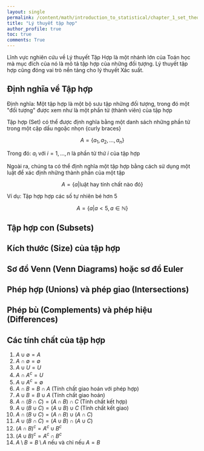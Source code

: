 ```yaml
---
layout: single
permalink: /content/math/introduction_to_statistical/chapter_1_set_theory
title: "Lý thuyết tập hợp"
author_profile: true
toc: true
comments: True
---
```


Lĩnh vực nghiên cứu về Lý thuyết Tập Hợp là một nhánh lớn của Toán học mà mục đích của nó là mô tả tập hợp của những đối tượng. Lý thuyết tập hợp cũng đóng vai trò nền tảng cho lý thuyết Xác suất.

## Định nghĩa về Tập hợp

Định nghĩa: Một tập hợp là một bộ sưu tập những đối tượng, trong đó một "đối tượng" được xem như là một phần tử (thành viên) của tập hợp

Tập hợp (Set) có thể được định nghĩa bằng một danh sách những phần tử trong một cặp dấu ngoặc nhọn {curly braces}

$$
A = \{a_1, a_2, ..., a_n\}
$$

Trong đó: $a_i$ với $i = 1, ..., n$ là phần tử thứ $i$ của tập hợp

Ngoài ra, chúng ta có thể định nghĩa một tập hợp bằng cách sử dụng một luật để xác định những thành phần của một tập

$$
A = \{a | \text{luật hay tính chất nào đó}\}
$$

Ví dụ: Tập hợp hợp các số tự nhiên bé hơn 5

$$
A = \{a | a < 5, a \in \mathbb{N}\}
$$

## Tập hợp con (Subsets)

## Kích thước (Size) của tập hợp

## Sơ đồ Venn (Venn Diagrams) hoặc sơ đồ Euler

## Phép hợp (Unions) và phép giao (Intersections)

## Phép bù (Complements) và phép hiệu (Differences)

## Các tính chất của tập hợp

1. $A \cup \emptyset = A$
2. $A \cap \emptyset = \emptyset$
3. $A \cup U = U$
4. $A \cap A^c = U$
5. $A \cup A^c = \emptyset$
6. $A \cap B = B \cap A$ (Tính chất giao hoán với phép hợp)
7. $A \cup B = B \cup A$ (Tính chất giao hoán)
8. $A \cap (B \cap C) = (A \cap B) \cap C$ (Tính chất kết hợp)
9. $A \cup (B \cup C) = (A \cup B) \cup C$ (Tính chất kết giao)
10. $A \cap (B \cup C) = (A \cap B) \cup (A \cap C)$
11. $A \cup (B \cap C) = (A \cup B) \cap (A \cup C)$
12. $(A \cap B)^c = A^c \cup B^c$
13. $(A \cup B)^c = A^c \cap B^c$
14. $A \setminus B = B \setminus A$ nếu và chỉ nếu $A = B$
